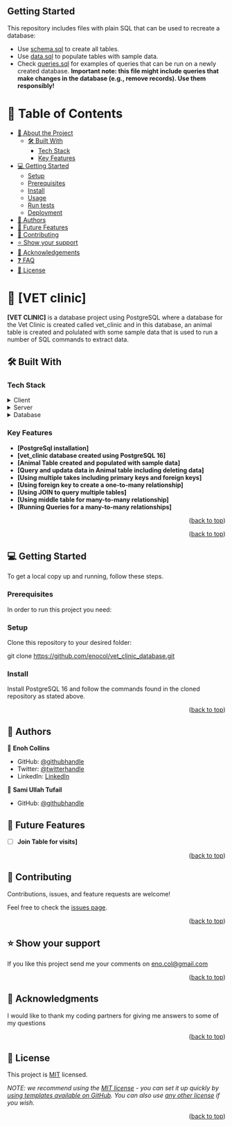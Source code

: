 

## Getting Started

This repository includes files with plain SQL that can be used to recreate a database:

- Use [schema.sql](./schema.sql) to create all tables.
- Use [data.sql](./data.sql) to populate tables with sample data.
- Check [queries.sql](./queries.sql) for examples of queries that can be run on a newly created database. **Important note: this file might include queries that make changes in the database (e.g., remove records). Use them responsibly!**

<a name="readme-top"></a>


# 📗 Table of Contents

- [📖 About the Project](#about-project)
  - [🛠 Built With](#built-with)
    - [Tech Stack](#tech-stack)
    - [Key Features](#key-features)
- [💻 Getting Started](#getting-started)
  - [Setup](#setup)
  - [Prerequisites](#prerequisites)
  - [Install](#install)
  - [Usage](#usage)
  - [Run tests](#run-tests)
  - [Deployment](#triangular_flag_on_post-deployment)
- [👥 Authors](#authors)
- [🔭 Future Features](#future-features)
- [🤝 Contributing](#contributing)
- [⭐️ Show your support](#support)
- [🙏 Acknowledgements](#acknowledgements)
- [❓ FAQ](#faq)
- [📝 License](#license)



# 📖 [VET clinic] <a name="about-project"></a>



**[VET CLINIC]** is a database project using PostgreSQL where a database for the Vet Clinic is created called vet_clinic and in this database, an animal table is created and polulated with some sample data that is used to run a number of SQL commands to extract data.

## 🛠 Built With <a name="built-with"></a>

### Tech Stack <a name="tech-stack"></a>


<details>
  <summary>Client</summary>
  <ul>
    <li><a href="http://www.mysql.com">SQL</a></li>
  </ul>
</details>

<details>
  <summary>Server</summary>
  <ul>
    <li><a href="https://www.postgresql.org/">PostgreSQL</a></li>
  </ul>
</details>

<details>
<summary>Database</summary>
  <ul>
    <li><a href="https://www.postgresql.org/">PostgreSQL</a></li>
  </ul>
</details>


### Key Features <a name="key-features"></a>


- **[PostgreSql installation]**
- **[vet_clinic database created using PostgreSQL 16]**
- **[Animal Table created and populated with sample data]**
- **[Query and updata data in Animal table including deleting data]**
- **[Using multiple takes including primary keys and foreign keys]**
- **[Using foreign key to create a one-to-many relationship]**
- **[Using JOIN to query multiple tables]**
- **[Using middle table for many-to-many relationship]**
- **[Running Queries for a many-to-many relationships]**
  

<p align="right">(<a href="#readme-top">back to top</a>)</p>



<p align="right">(<a href="#readme-top">back to top</a>)</p>


## 💻 Getting Started <a name="getting-started"></a>



To get a local copy up and running, follow these steps.

### Prerequisites

In order to run this project you need:

### Setup

Clone this repository to your desired folder:

  git clone https://github.com/enocol/vet_clinic_database.git

### Install

Install PostgreSQL 16 and follow the commands found in the cloned repository as stated above.


<p align="right">(<a href="#readme-top">back to top</a>)</p>


## 👥 Authors <a name="authors"></a>



👤 **Enoh Collins**

- GitHub: [@githubhandle](https://github.com/enocol)
- Twitter: [@twitterhandle](https://twitter.com/enocol)
- LinkedIn: [LinkedIn](https://www.linkedin.com/in/enocol/)

👤 **Sami Ullah Tufail**

- GitHub: [@githubhandle](https://github.com/Sami-Ullah-Tufail)



## 🔭 Future Features <a name="future-features"></a>



- [ ] **Join Table for visits]**


<p align="right">(<a href="#readme-top">back to top</a>)</p>


## 🤝 Contributing <a name="contributing"></a>

Contributions, issues, and feature requests are welcome!

Feel free to check the [issues page](../../issues/).

<p align="right">(<a href="#readme-top">back to top</a>)</p>



## ⭐️ Show your support <a name="support"></a>



If you like this project send me your comments on eno.col@gmail.com

<p align="right">(<a href="#readme-top">back to top</a>)</p>



## 🙏 Acknowledgments <a name="acknowledgements"></a>



I would like to thank my coding partners for giving me answers to some of my questions

<p align="right">(<a href="#readme-top">back to top</a>)</p>


## 📝 License <a name="license"></a>

This project is [MIT](./LICENSE) licensed.

_NOTE: we recommend using the [MIT license](https://choosealicense.com/licenses/mit/) - you can set it up quickly by [using templates available on GitHub](https://docs.github.com/en/communities/setting-up-your-project-for-healthy-contributions/adding-a-license-to-a-repository). You can also use [any other license](https://choosealicense.com/licenses/) if you wish._

<p align="right">(<a href="#readme-top">back to top</a>)</p>
